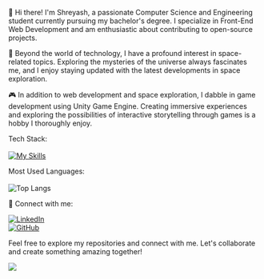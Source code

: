 
👋 Hi there! I'm Shreyash, a passionate Computer Science and Engineering student currently pursuing my bachelor's degree. I specialize in Front-End Web Development and am enthusiastic about contributing to open-source projects.

🌌 Beyond the world of technology, I have a profound interest in space-related topics. Exploring the mysteries of the universe always fascinates me, and I enjoy staying updated with the latest developments in space exploration.

🎮 In addition to web development and space exploration, I dabble in game development using Unity Game Engine. Creating immersive experiences and exploring the possibilities of interactive storytelling through games is a hobby I thoroughly enjoy.


Tech Stack:
<br><br>[![My Skills](https://skillicons.dev/icons?i=js,html,css,angular,tailwind,bootstrap,react,python,unity)](https://skillicons.dev)


Most Used Languages:
<br><br>![Top Langs](https://github-readme-stats.vercel.app/api/top-langs/?username=shreyash3087&layout=compact&theme=dark)


🔗 Connect with me:

[![LinkedIn](https://img.shields.io/badge/LinkedIn-Connect-blue)](https://www.linkedin.com/in/shreyash-srivastava-1a1161280)<br>
[![GitHub](https://img.shields.io/badge/GitHub-Follow-green)](https://github.com/shreyash3087)

Feel free to explore my repositories and connect with me. Let's collaborate and create something amazing together!

![](https://komarev.com/ghpvc/?username=shreyash3087)
